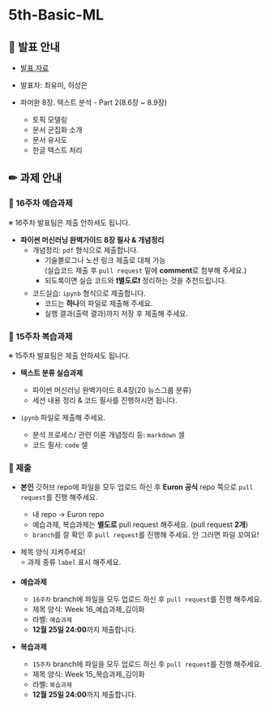 # 5th-Basic-ML

## 📢 발표 안내
- [발표 자료]()
- 발표자: 최유미, 허성은
- 파머완 8장. 텍스트 분석 - Part 2(8.6장 ~ 8.9장)  
  
  - 토픽 모델링
  - 문서 군집화 소개
  - 문서 유사도
  - 한글 텍스트 처리

## ✏ 과제 안내
### 📍 16주차 예습과제
※ 16주차 발표팀은 제출 안하셔도 됩니다.
- **파이썬 머신러닝 완벽가이드 8장 필사 & 개념정리**  
  - 개념정리: ```pdf``` 형식으로 제출합니다.
    - 기술블로그나 노션 링크 제출로 대체 가능  
      (실습코드 제출 후 ```pull request``` 밑에 **comment**로 첨부해 주세요.)
    - 되도록이면 실습 코드와 **❗별도로❗** 정리하는 것을 추천드립니다.
  - 코드실습: ```ipynb``` 형식으로 제출합니다.
    - 코드는 **하나**의 파일로 제출해 주세요.
    - 실행 결과(출력 결과)까지 저장 후 제출해 주세요.

### 📍 15주차 복습과제
※ 15주차 발표팀은 제출 안하셔도 됩니다.

- **텍스트 분류 실습과제**  
  - 파이썬 머신러닝 완벽가이드 8.4장(20 뉴스그룹 분류)
  - 세션 내용 정리 & 코드 필사를 진행하시면 됩니다.
            
- ```ipynb``` 파일로 제출해 주세요.
  - 분석 프로세스/ 관련 이론 개념정리 등: ```markdown``` 셀
  - 코드 필사: ```code``` 셀

### 📍 제출
- **본인** 깃허브 repo에 파일을 모두 업로드 하신 후 **Euron 공식** repo 쪽으로 ```pull request```를 진행 해주세요.
  - 내 repo -> Euron repo
  - 예습과제, 복습과제는 **별도로** pull request 해주세요. (pull request **2개**)
  - ```branch```를 잘 확인 후 ```pull request```를 진행해 주세요. 안 그러면 파일 꼬여요!
- 제목 양식 지켜주세요!  
⭐ 과제 종류 ```label``` 표시 해주세요.

- **예습과제**
  - ```16주차``` branch에 파일을 모두 업로드 하신 후 ```pull request```를 진행 해주세요.
  - 제목 양식: Week 16_예습과제_김이화
  - 라벨: ```예습과제```
  - **12월 25일 24:00**까지 제출합니다.
  
- **복습과제**
  - ```15주차``` branch에 파일을 모두 업로드 하신 후 ```pull request```를 진행 해주세요.
  - 제목 양식: Week 15_복습과제_김이화
  - 라벨: ```복습과제```
  - **12월 25일 24:00**까지 제출합니다.
